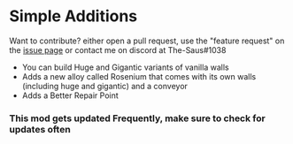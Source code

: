 # Simple Additions
 Want to contribute? either open a pull request, use the "feature request" on the [issue page](https://github.com/TheSaus/SimpleAdditions-Mindustry/issues/new/choose) or contact me on discord at The-Saus#1038
* You can build Huge and Gigantic variants of vanilla walls
* Adds a new alloy called Rosenium that comes with its own walls (including huge and gigantic) and a conveyor
* Adds a Better Repair Point

### This mod gets updated Frequently, make sure to check for updates often
